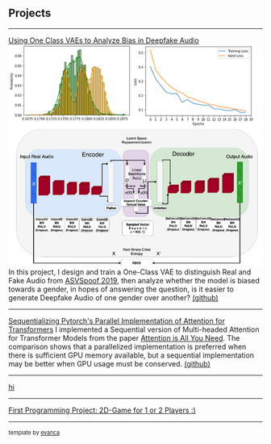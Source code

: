 ## Projects

---

[Using One Class VAEs to Analyze Bias in Deepfake Audio](https://www.youtube.com/watch?v=m44fEsZHE5w&list=PLp-0K3kfddPw0hVKPZa5JJL9fqLn_mUjO&index=24)
<img src="images/ocvaepic.png?raw=true"/>
In this project, I design and train a One-Class VAE to distinguish Real and Fake Audio from [ASVSpoof 2019](https://www.asvspoof.org/index2019.html), then analyze whether the model is biased towards a gender, in hopes of answering the question, is it easier to generate Deepfake Audio of one gender over another?
[(github)](https://github.com/rkiacnhg/deepfake-audio-detection-with-ocvae)

---
[Sequentializing Pytorch's Parallel Implementation of Attention for Transformers](https://github.com/rkiacnhg/sequentializing-attention-pytorch/blob/main/sequentializing_attention.ipynb)
I implemented a Sequential version of Multi-headed Attention for Transformer Models from the paper [Attention is All You Need](https://arxiv.org/pdf/1706.03762.pdf). 
The comparison shows that a parallelized implementation is preferred when there is sufficient GPU memory available, but a sequential implementation may be better when GPU usage must be conserved.
[(github)](https://github.com/rkiacnhg/sequentializing-attention-pytorch/)

---
[hi](http://example.com/)

---
[First Programming Project: 2D-Game for 1 or 2 Players :)](https://www.youtube.com/watch?v=LaxB_8od_JU&list=LL&index=39&t=7s)

---
<p style="font-size:11px">template by <a href="https://github.com/evanca/quick-portfolio">evanca</a></p>
<!-- Remove above link if you don't want to attibute -->
